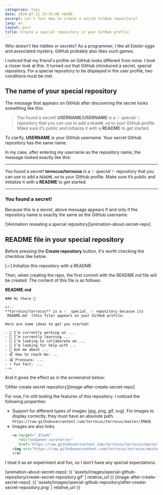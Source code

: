 ```yaml
---
categories: tips
date: 2020-07-11 23:55:00 +0200
excerpt: Let's fun! How to create a secret GitHub repository?
lang: en
layout: post
title: Create a special repository in your GitHub profile
---
```


Who doesn't like riddles or secrets?
As a programmer, I like all _Easter eggs_ and associated mystery.
GitHub probably also likes such games.

I noticed that my friend's profile on GitHub looks different from mine.
I took a closer look at this.
It turned out that GitHub introduced a secret, special repository.
For a special repository to be displayed in the user profile, two conditions must be met.

## The name of your special repository

The message that appears on GitHub after discovering the secret looks something like this:

> You found a secret! **USERNAME/USERNAME** is a ✨ _special_ ✨ repository that you can use to add a
> `README.md` to your GitHub profile. Make sure it’s public and initialize it with a **README** to get
> started.

To clarify, **USERNAME** is your GitHub username.
Your secret GitHub repository has the same name.

In my case, after entering my username as the repository name, the message looked exactly like this:

---

You found a secret! **torrocus/torrocus** is a ✨ _special_ ✨ repository that you can use to add a
`README.md` to your GitHub profile. Make sure it’s public and initialize it with a **README** to get
started.

---

### You found a secret!

Because this is a secret, above message appears if and only if
the repository name is exactly the same as the GitHub username.

![Animation revealing a special repository][animation-about-secret-repo]

## README file in your special repository

Before pressing the **Create repository** button, it's worth checking the checkbox like below.

[✓] Initialize this repository with a README

Then, when creating the repo, the first commit with the README.md file will be created.
The content of this file is as follows:

**README.md**
```
### Hi there 👋

<!--
**torrocus/torrocus** is a ✨ _special_ ✨ repository because its `README.md` (this file) appears on your GitHub profile.

Here are some ideas to get you started:

- 🔭 I’m currently working on ...
- 🌱 I’m currently learning ...
- 👯 I’m looking to collaborate on ...
- 🤔 I’m looking for help with ...
- 💬 Ask me about ...
- 📫 How to reach me: ...
- 😄 Pronouns: ...
- ⚡ Fun fact: ...
-->
```

And it gives the effect as in the screenshot below:

![After create secret repository][image-after-create-secret-repo]

For now, I'm still testing the features of this repository.
I noticed the following properties:

+ Support for different types of images (jpg, png, gif, svg).
  For images to display correctly, they must have an absolute path.
  `https://raw.githubusercontent.com/torrocus/torrocus/master/IMAGE`
+ Images are also links.
  ```html
  <a target="_blank"
     rel="noopener noreferrer"
     href="https://raw.githubusercontent.com/torrocus/torrocus/master/IMAGE">
  <img src="https://raw.githubusercontent.com/torrocus/torrocus/master/IMAGE">
  </a>
  ```

I treat it as an experiment and fun, so I don't have any special expectations.


[animation-about-secret-repo]: {{ 'assets/images/special-github-repository/create-secret-repository.gif' | relative_url }}
[image-after-create-secret-repo]: {{ 'assets/images/special-github-repository/after-create-secret-repository.png' | relative_url }}
